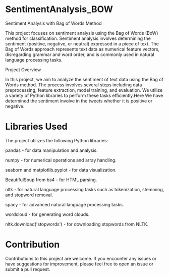 # SentimentAnalysis_BOW

Sentiment Analysis with Bag of Words Method

This project focuses on sentiment analysis using the Bag of Words (BoW) method for classification. Sentiment analysis involves determining the sentiment (positive, negative, or neutral) expressed in a piece of text. The Bag of Words approach represents text data as numerical feature vectors, disregarding grammar and word order, and is commonly used in natural language processing tasks.

Project Overview

In this project, we aim to analyze the sentiment of text data using the Bag of Words method. The process involves several steps including data preprocessing, feature extraction, model training, and evaluation. We utilize a variety of Python libraries to perform these tasks efficiently.Here We have determined the sentiment involve in the tweets whether it is   positive or negative.

# Libraries Used

The project utilizes the following Python libraries:

pandas - for data manipulation and analysis.

numpy - for numerical operations and array handling.

seaborn and matplotlib.pyplot - for data visualization.

BeautifulSoup from bs4 - for HTML parsing.

nltk - for natural language processing tasks such as tokenization, stemming, and stopword removal.

spacy - for advanced natural language processing tasks.

wordcloud - for generating word clouds.

nltk.download('stopwords') - for downloading stopwords from NLTK.

# Contribution

Contributions to this project are welcome. If you encounter any issues or have suggestions for improvement, please feel free to open an issue or submit a pull request.
